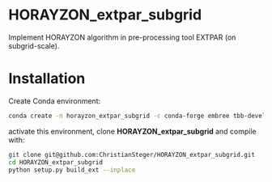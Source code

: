 # HORAYZON_extpar_subgrid

Implement HORAYZON algorithm in pre-processing tool EXTPAR (on subgrid-scale).

# Installation

 Create Conda environment:
```bash
conda create -n horayzon_extpar_subgrid -c conda-forge embree tbb-devel cython numpy xarray netcdf4 matplotlib cartopy pyproj scipy numba pyinterp trimesh ipython
```
activate this environment, clone **HORAYZON_extpar_subgrid** and compile with:
```bash
git clone git@github.com:ChristianSteger/HORAYZON_extpar_subgrid.git
cd HORAYZON_extpar_subgrid
python setup.py build_ext --inplace

